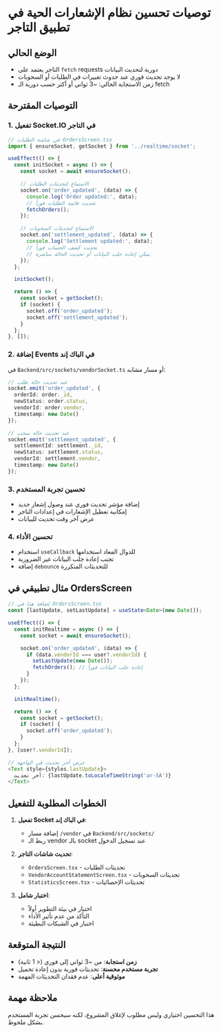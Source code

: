 # توصيات تحسين نظام الإشعارات الحية في تطبيق التاجر

## الوضع الحالي
- التاجر يعتمد على `fetch` requests دورية لتحديث البيانات
- لا يوجد تحديث فوري عند حدوث تغييرات في الطلبات أو السحوبات
- زمن الاستجابة الحالي: ~3 ثواني أو أكثر حسب دورية الـ fetch

## التوصيات المقترحة

### 1. تفعيل Socket.IO في التاجر
```typescript
// في شاشة الطلبات OrdersScreen.tsx
import { ensureSocket, getSocket } from '../realtime/socket';

useEffect(() => {
  const initSocket = async () => {
    const socket = await ensureSocket();

    // الاستماع لتحديثات الطلبات
    socket.on('order_updated', (data) => {
      console.log('Order updated:', data);
      // تحديث قائمة الطلبات فوراً
      fetchOrders();
    });

    // الاستماع لتحديثات السحوبات
    socket.on('settlement_updated', (data) => {
      console.log('Settlement updated:', data);
      // تحديث كشف الحساب فوراً
      // يمكن إعادة جلب البيانات أو تحديث الحالة مباشرة
    });
  };

  initSocket();

  return () => {
    const socket = getSocket();
    if (socket) {
      socket.off('order_updated');
      socket.off('settlement_updated');
    }
  };
}, []);
```

### 2. إضافة Events في الباك إند
في `Backend/src/sockets/vendorSocket.ts` أو مسار مشابه:

```typescript
// عند تحديث حالة طلب
socket.emit('order_updated', {
  orderId: order._id,
  newStatus: order.status,
  vendorId: order.vendor,
  timestamp: new Date()
});

// عند تحديث حالة سحب
socket.emit('settlement_updated', {
  settlementId: settlement._id,
  newStatus: settlement.status,
  vendorId: settlement.vendor,
  timestamp: new Date()
});
```

### 3. تحسين تجربة المستخدم
- إضافة مؤشر تحديث فوري عند وصول إشعار جديد
- إمكانية تعطيل الإشعارات في إعدادات التاجر
- عرض آخر وقت تحديث للبيانات

### 4. تحسين الأداء
- استخدام `useCallback` للدوال المعاد استخدامها
- تجنب إعادة جلب البيانات غير الضرورية
- إضافة `debounce` للتحديثات المتكررة

## مثال تطبيقي في OrdersScreen

```typescript
// إضافة هذا في OrdersScreen.tsx
const [lastUpdate, setLastUpdate] = useState<Date>(new Date());

useEffect(() => {
  const initRealtime = async () => {
    const socket = await ensureSocket();

    socket.on('order_updated', (data) => {
      if (data.vendorId === user?.vendorId) {
        setLastUpdate(new Date());
        fetchOrders(); // إعادة جلب البيانات فوراً
      }
    });
  };

  initRealtime();

  return () => {
    const socket = getSocket();
    if (socket) {
      socket.off('order_updated');
    }
  };
}, [user?.vendorId]);

// عرض آخر تحديث في الواجهة
<Text style={styles.lastUpdate}>
  آخر تحديث: {lastUpdate.toLocaleTimeString('ar-SA')}
</Text>
```

## الخطوات المطلوبة للتفعيل

1. **تفعيل Socket في الباك إند**:
   - إضافة مسار `/vendor` في `Backend/src/sockets/`
   - ربط الـ vendor بالـ socket عند تسجيل الدخول

2. **تحديث شاشات التاجر**:
   - `OrdersScreen.tsx` - تحديثات الطلبات
   - `VendorAccountStatementScreen.tsx` - تحديثات السحوبات
   - `StatisticsScreen.tsx` - تحديثات الإحصائيات

3. **اختبار شامل**:
   - اختبار في بيئة التطوير أولاً
   - التأكد من عدم تأثير الأداء
   - اختبار في الشبكات البطيئة

## النتيجة المتوقعة
- **زمن استجابة**: من ~3 ثواني إلى فوري (< 1 ثانية)
- **تجربة مستخدم محسنة**: تحديثات فورية بدون إعادة تحميل
- **موثوقية أعلى**: عدم فقدان التحديثات المهمة

## ملاحظة مهمة
هذا التحسين اختياري وليس مطلوب لإغلاق المشروع، لكنه سيحسن تجربة المستخدم بشكل ملحوظ.
